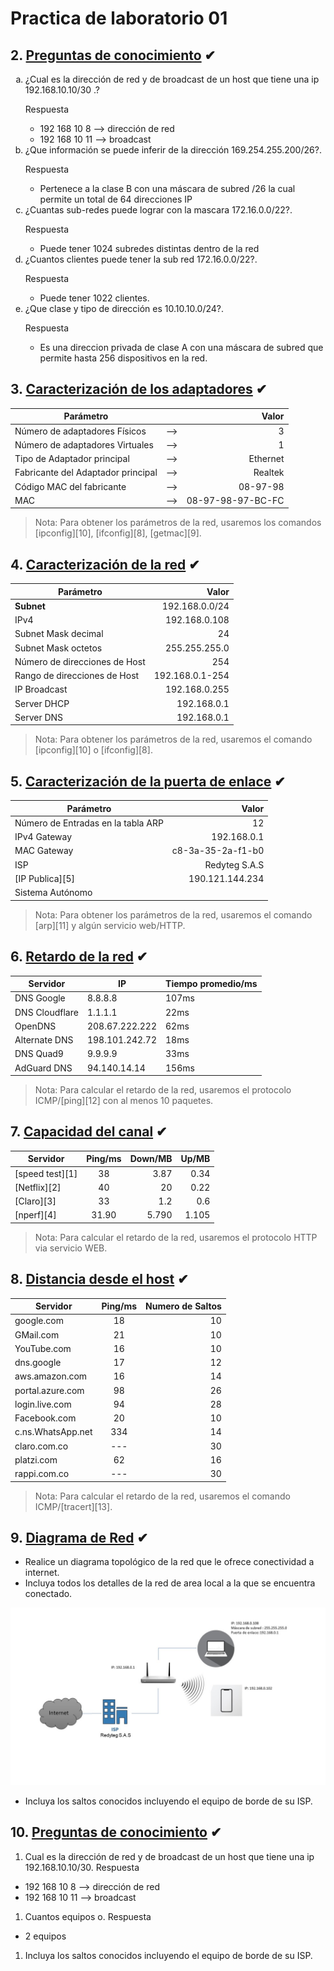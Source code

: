 

# Practica de laboratorio 01
## 2. [Preguntas de conocimiento](#) ✔

<ol type="a">
<li>¿Cual es la dirección de red y de broadcast de un host que tiene una ip 192.168.10.10/30 .?</li>

 Respuesta
 * 192 	168	10	8  --> dirección de red
 * 192	168	10	11 -->  broadcast
<li>¿Que información se puede inferir de la dirección 169.254.255.200/26?.</li>

 Respuesta
 * Pertenece a la clase B con una máscara de subred /26 la cual permite un total de 64 direcciones IP
  
 
<li>¿Cuantas sub-redes puede lograr con la mascara 172.16.0.0/22?.</li>

 Respuesta
 * Puede tener 1024 subredes distintas dentro de la red 
<li>¿Cuantos clientes puede tener la sub red 172.16.0.0/22?.</li>

  Respuesta
  * Puede tener 1022 clientes.

<li>¿Que clase y tipo de dirección es 10.10.10.0/24?.</li>

 Respuesta
 * Es una direccion privada de clase A con una máscara de subred que permite hasta 256 dispositivos en la red.


</ol>

## 3. [Caracterización de los adaptadores](#) ✔
|Parámetro||Valor|
|--|:--:|--:|
|Número de adaptadores Físicos|-->|3|
|Número de adaptadores Virtuales|-->|1|
|Tipo de Adaptador principal|-->|Ethernet|
|Fabricante del Adaptador principal|-->|Realtek|
|Código MAC del fabricante|-->|08-97-98|
|MAC|-->|08-97-98-97-BC-FC|

>Nota: Para obtener los parámetros de la red, usaremos los comandos [ipconfig][10], [ifconfig][8], [getmac][9].


## 4. [Caracterización de la red](#) ✔
|Parámetro|Valor|
|--|--:|
|__Subnet__|192.168.0.0/24|
|IPv4|192.168.0.108|
|Subnet Mask decimal|24|
|Subnet Mask octetos|255.255.255.0|
|Número de direcciones de Host|254|
|Rango de direcciones de Host|192.168.0.1-254|
|IP Broadcast|192.168.0.255|
|Server DHCP|192.168.0.1|
|Server DNS|192.168.0.1|

>Nota: Para obtener los parámetros de la red, usaremos el comando [ipconfig][10] o [ifconfig][8].


## 5. [Caracterización de la puerta de enlace](#) ✔
|Parámetro|Valor|
|--|--:|
|Número de Entradas en la tabla ARP |12|
|IPv4 Gateway|192.168.0.1|
|MAC Gateway| c8-3a-35-2a-f1-b0|
|ISP|Redyteg S.A.S|
|[IP Publica][5]|190.121.144.234|
|Sistema Autónomo||


>Nota: Para obtener los parámetros de la red, usaremos el comando [arp][11] y algún servicio web/HTTP.


## 6. [Retardo de la red](#) ✔
|Servidor|IP|Tiempo promedio/ms|
|--|--|--|
|DNS Google|8.8.8.8|107ms|
|DNS Cloudflare|1.1.1.1|22ms|
|OpenDNS|208.67.222.222| 62ms|
|Alternate DNS|198.101.242.72|18ms|
|DNS Quad9|9.9.9.9|33ms|
|AdGuard DNS|94.140.14.14|156ms|

>Nota: Para calcular el retardo de la red, usaremos el protocolo ICMP/[ping][12] con al menos 10 paquetes.


## 7. [Capacidad del canal](#) ✔
|Servidor|Ping/ms|Down/MB|Up/MB|
|--|:--:|--:|--:|
|[speed test][1]|38|3.87|0.34|
|[Netflix][2]|40|20|0.22|
|[Claro][3]|33|1.2|0.6|
|[nperf][4]|31.90|5.790|1.105|

>Nota: Para calcular el retardo de la red, usaremos el protocolo HTTP via servicio WEB.


## 8. [Distancia desde el host](#) ✔
|Servidor|Ping/ms|Numero de Saltos|
|--|:--:|--:|
|google.com|18|10|
|GMail.com|21|10|
|YouTube.com|16|10|
|dns.google|17|12|
|aws.amazon.com|16|14|
|portal.azure.com|98|26|
|login.live.com|94|28|
|Facebook.com|20|10|
|c.ns.WhatsApp.net|334|14|
|claro.com.co|---|30|
|platzi.com|62|16|
|rappi.com.co|---|30|

>Nota: Para calcular el retardo de la red, usaremos el comando ICMP/[tracert][13].

## 9. [Diagrama de Red](#) ✔
- Realice un diagrama topológico de la red que le ofrece conectividad a internet.
- Incluya todos los detalles de la red de area local a la que se encuentra conectado.

![](Diagrama.jpg)
- Incluya los saltos conocidos incluyendo el equipo de borde de su ISP.



## 10. [Preguntas de conocimiento](#) ✔
1. Cual es la dirección de red y de broadcast de un host que tiene una ip 192.168.10.10/30.
Respuesta
 * 192 	168	10	8  --> dirección de red
 * 192	168	10	11 -->  broadcast
1. Cuantos equipos o.
 Respuesta
 * 2 equipos
1. Incluya los saltos conocidos incluyendo el equipo de borde de su ISP.
